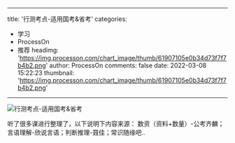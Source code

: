 
---
title: '行测考点-适用国考&省考'
categories: 
 - 学习
 - ProcessOn
 - 推荐
headimg: 'https://img.processon.com/chart_image/thumb/61907105e0b34d73f7f7b4b2.png'
author: ProcessOn
comments: false
date: 2022-03-08 15:22:23
thumbnail: 'https://img.processon.com/chart_image/thumb/61907105e0b34d73f7f7b4b2.png'
---

<div>   
<img class="thumb" alt="行测考点-适用国考&省考" src="https://img.processon.com/chart_image/thumb/61907105e0b34d73f7f7b4b2.png" referrerpolicy="no-referrer">
<p>听了很多课进行整理了，以下说明下内容来源：
数资（资料+数量）-公考齐麟；言语理解-欣说言语；判断推理-聂佳；常识随缘吧..</p>  
</div>
            